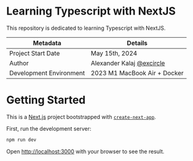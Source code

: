 # Learning Typescript with NextJS

This repository is dedicated to learning Typescript with NextJS.

| Metadata | Details|
| - | - |
| Project Start Date | May 15th, 2024 |
| Author | Alexander Kalaj [@excircle](https://github.com/excircle) |
| Development Environment | 2023 M1 MacBook Air + Docker |

# Getting Started

This is a [Next.js](https://nextjs.org/) project bootstrapped with [`create-next-app`](https://github.com/vercel/next.js/tree/canary/packages/create-next-app).

First, run the development server:

```bash
npm run dev
```

Open [http://localhost:3000](http://localhost:3000) with your browser to see the result.
